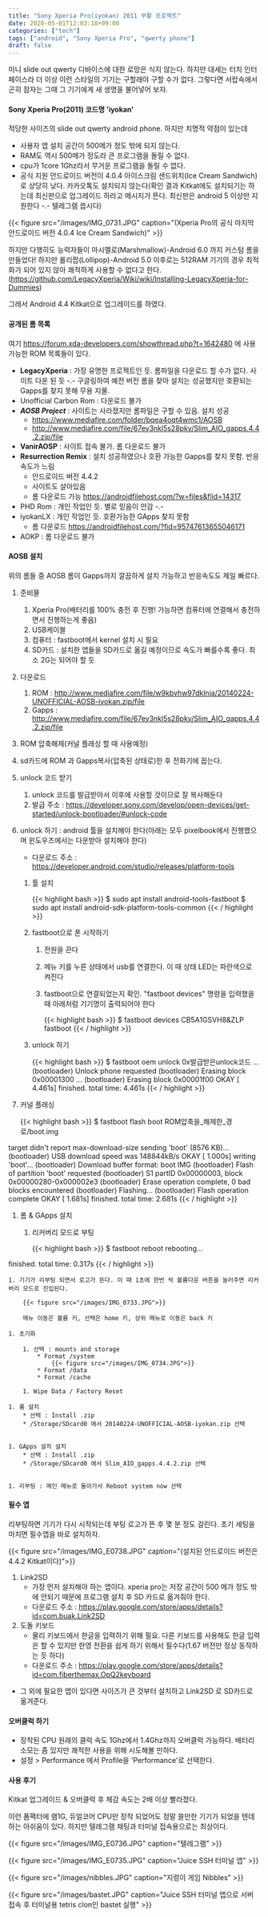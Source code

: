 ```yaml
---
title: "Sony Xperia Pro(iyokan) 2011 부활 프로젝트"
date: 2020-05-01T12:03:18+09:00
categories: ["tech"]
tags: ["android", "Sony Xperia Pro", "qwerty phone"]
draft: false
---
```


미니 slide out qwerty 디바이스에 대한 로망은 식지 않는다. 하지만 대세는 터치 인터페이스라 더 이상 이런 스타일의 기기는 구할래야 구할 수가 없다. 그렇다면 서랍속에서 곤히 잠자는 그때 그 기기에게 새 생명을 불어넣어 보자. 

#### Sony Xperia Pro(2011) 코드명 'iyokan'

적당한 사이즈의 slide out qwerty android phone. 하지만 치명적 약점이 있는데

* 사용자 앱 설치 공간이 500메가 정도 밖에 되지 않는다.
* RAM도 역시 500메가 정도라 큰 프로그램을 돌릴 수 없다.
* cpu가 1core 1Ghz라서 무거운 프로그램을 돌릴 수 없다.
* 공식 지원 안드로이드 버전이 4.0.4 아이스크림 샌드위치(Ice Cream Sandwich) 로 상당히 낮다. 카카오톡도 설치되지 않는다(확인 결과 Kitkat에도 설치되기는 하는데 최신판으로 업그레이드 하라고 메시지가 뜬다. 최신판은 android 5 이상만 지원한다 -.- 텔레그램 씁시다)

{{< figure src="/images/IMG_0731.JPG" caption="(Xperia Pro의 공식 마지막 안드로이드 버전 4.0.4 Ice Cream Sandwich)" >}}

하지만 다행히도 능력자들이 마시멜로(Marshmallow)-Android 6.0 까지 커스텀 롬을 만들었다! 하지만 롤리팝(Lollipop)-Android 5.0 이후로는  512RAM 기기의 경우 최적화가 되어 있지 않아 쾌적하게 사용할 수 없다고 한다.
(https://github.com/LegacyXperia/Wiki/wiki/Installing-LegacyXperia-for-Dummies)

그래서 Android 4.4 Kitkat으로 업그레이드를 하였다.

#### 공개된 롬 목록

여기 https://forum.xda-developers.com/showthread.php?t=1642480 에 사용가능한  ROM 목록들이 있다.

* __LegacyXperia__ : 가장 유명한 프로젝트인 듯. 롬파일을 다운로드 할 수가 없다. 사이트 다운 된 듯 -.- 구글링하여 예전 버전 롬을 찾아 설치는 성공했지만 호환되는 Gapps를 찾지 못해 무용 지물.
* Unofficial Carbon Rom : 다운로드 불가
* ___AOSB Project___ : 사이트는 사라졌지만 롬파일은 구할 수 있음. 설치 성공
	* https://www.mediafire.com/folder/bqea4oqt4wmc1/AOSB
	* http://www.mediafire.com/file/67ey3nkl5s28pky/Slim_AIO_gapps.4.4.2.zip/file
* __VanirAOSP__ : 사이트 접속 불가. 롬 다운로드 불가
* __Resurrection Remix__ : 설치 성공하였으나 호환 가능한 Gapps를 찾지 못함. 반응 속도가 느림
	* 안드로이드 버전 4.4.2
	* 사이트도 살아있음
	* 롬 다운로드 가능 https://androidfilehost.com/?w=files&flid=14317
* PHD Rom : 개인 작업인 듯. 별로 믿음이 안감 -.-
* iyokanLX : 개인 작업인 듯. 호환가능한 GApps 찾지 못함
	* 롬 다운로드 https://androidfilehost.com/?fid=95747613655046171
* AOKP : 롬 다운로드 불가

#### AOSB 설치

위의 롬들 중 AOSB 롬이 Gapps까지 깔끔하게 설치 가능하고 반응속도도 제일 빠르다.

1. 준비물
	1. Xperia Pro(배터리를 100% 충전 후 진행! 가능하면 컴퓨터에 연결해서 충전하면서 진행하는게 좋음)
	1. USB케이블
	1. 컴퓨터 : fastboot에서 kernel 설치 시 필요
	2. SD카드 : 설치한 앱들을 SD카드로 옮길 예정이므로 속도가 빠를수록 좋다. 최소 2G는 되어야 할 듯
1. 다운로드
	1. ROM : http://www.mediafire.com/file/w9kbvhw97dklnja/20140224-UNOFFICIAL-AOSB-iyokan.zip/file
	1. Gapps : http://www.mediafire.com/file/67ey3nkl5s28pky/Slim_AIO_gapps.4.4.2.zip/file
1. ROM 압축해제(커널 플래싱 할 때 사용예정)
1. sd카드에 ROM 과 Gapps복사(압축된 상태로)한 후 전화기에 꼽는다.
1. unlock 코드 받기
	1. unlock 코드를 발급받아서 이후에 사용할 것이므로 잘 복사해둔다
	1. 발급 주소 : https://developer.sony.com/develop/open-devices/get-started/unlock-bootloader/#unlock-code
1. unlock 하기 : android 툴을 설치해야 한다(아래는 모두 pixelbook에서 진행했으며 윈도우즈에서는 다운받아 설치해야 한다) 
	
	* 다운로드 주소 : https://developer.android.com/studio/releases/platform-tools

	1. 툴 설치 
	
		{{< highlight bash >}}
$ sudo apt install android-tools-fastboot
$ sudo apt install android-sdk-platform-tools-common
{{< / highlight >}}

	1. fastboot으로 폰 시작하기
	
		1. 전원을 끈다
		1. 메뉴 키를 누른 상태에서 usb를 연결한다. 이 때 상태 LED는 파란색으로 켜진다		
		1. fastboot으로 연결되었는지 확인. "fastboot devices" 명령을 입력했을 때 아래처럼 기기명이 출력되어야 한다
		
			{{< highlight bash >}}
$ fastboot devices
CB5A1GSVH8&ZLP	fastboot
{{< / highlight >}}
	
	1. unlock 하기
	
		{{< highlight bash >}}
$ fastboot oem unlock 0x발급받은unlock코드
...
(bootloader) Unlock phone requested
(bootloader) Erasing block 0x00001300
...
(bootloader) Erasing block 0x00001f00
OKAY [  4.461s]
finished. total time: 4.461s
{{< / highlight >}}


1. 커널 플래싱

	{{< highlight bash >}}
$ fastboot flash boot ROM압축을_해제한_경로/boot.img

target didn't report max-download-size
sending 'boot' (8576 KB)...
(bootloader) USB download speed was 148844kB/s
OKAY [  1.000s]
writing 'boot'...
(bootloader) Download buffer format: boot IMG
(bootloader) Flash of partition 'boot' requested
(bootloader) S1 partID 0x00000003, block 0x00000280-0x000002e3
(bootloader) Erase operation complete, 0 bad blocks encountered
(bootloader) Flashing...
(bootloader) Flash operation complete
OKAY [  1.681s]
finished. total time: 2.681s
{{< / highlight >}}

1. 롬 & GApps 설치
	1. 리커버리 모드로  부팅

		{{< highlight bash >}}
$ fastboot reboot
rebooting...

finished. total time: 0.317s
{{< / highlight >}}

	1. 기기가 리부팅 되면서 로고가 뜬다. 이 때 1초에 한번 씩 볼륨다운 버튼을 눌러주면 리커버리 모드로 진입된다.
	
		{{< figure src="/images/IMG_0733.JPG">}}
		
		메뉴 이동은 볼륨 키, 선택은 home 키, 상위 메뉴로 이동은 back 키
		
	1. 초기화 
		
		1. 선택 : mounts and storage
			* Format /system
				{{< figure src="/images/IMG_0734.JPG">}}
			* Format /data
			* Format /cache
			
		1. Wipe Data / Factory Reset

	1. 롬 설치
		* 선택 : Install .zip
		* /Storage/SDcard0 에서 20140224-UNOFFICIAL-AOSB-iyokan.zip 선택
		
		
	1. GApps 설치 설치
		* 선택 : Install .zip
		* /Storage/SDcard0 에서 Slim_AIO_gapps.4.4.2.zip 선택
		
		
	1. 리부팅 : 메인 메뉴로 돌아가서 Reboot system now 선택

#### 필수 앱

리부팅하면 기기가 다시 시작되는데 부팅 로고가 뜬 후 몇 분 정도 걸린다. 초기 세팅을 마치면 필수앱을 바로 설치하자.

{{< figure src="/images/IMG_E0738.JPG" caption="(설치된 안드로이드 버전은 4.4.2 Kitkat이다)">}}

1. Link2SD
	* 가장 먼저 설치해야 하는 앱이다. xperia pro는 저장 공간이 500 메가 정도 밖에 안되기 때문에 프로그램 설치 후 SD 카드로 옮겨줘야 한다.
	* 다운로드 주소 :  https://play.google.com/store/apps/details?id=com.buak.Link2SD
1. 도돌 키보드
	* 물리 키보드에서 한글을 입력하기 위해 필요. 다른 키보드를 사용해도 한글 입력은 할 수 있지만 한영 전환을 쉽게 하기 위해서 필수다(1.67 버전만 정상 동작하는 듯 하다)
	* 다운로드 주소 : https://play.google.com/store/apps/details?id=com.fiberthemax.OpQ2keyboard
* 그 외에 필요한 앱이 있다면 사이즈가 큰 것부터 설치하고 Link2SD 로 SD카드로 옮겨준다.

#### 오버클럭 하기

*  장착된 CPU 원래의 클럭 속도 1Ghz에서 1.4Ghz까지 오버클럭 가능하다. 배터리 소모는 좀 있지만 쾌적한 사용을 위해 시도해볼 만하다.
* 설정 > Performance 에서 Profile을 'Performance'로 선택한다.

#### 사용 후기

Kitkat 업그레이드 & 오버클럭 후 체감 속도는 2배 이상  빨라졌다.

이런 폼팩터에 램1G, 듀얼코어 CPU만 장착 되었어도 정말 쓸만한  기기가 되었을 텐데 하는 아쉬움이 있다. 하지만  텔레그램 채팅과 터미널 접속용으로는 최상이다.

{{< figure src="/images/IMG_E0736.JPG" caption="텔레그램" >}}

{{< figure src="/images/IMG_E0735.JPG" caption="Juice SSH 터미널 앱" >}}

{{< figure src="/images/nibbles.JPG" caption="지렁이 게임 Nibbles" >}}

{{< figure src="/images/bastet.JPG" caption="Juice SSH 터미널 앱으로 서버 접속 후 터미널용 tetris clon인 bastet 실행" >}}
